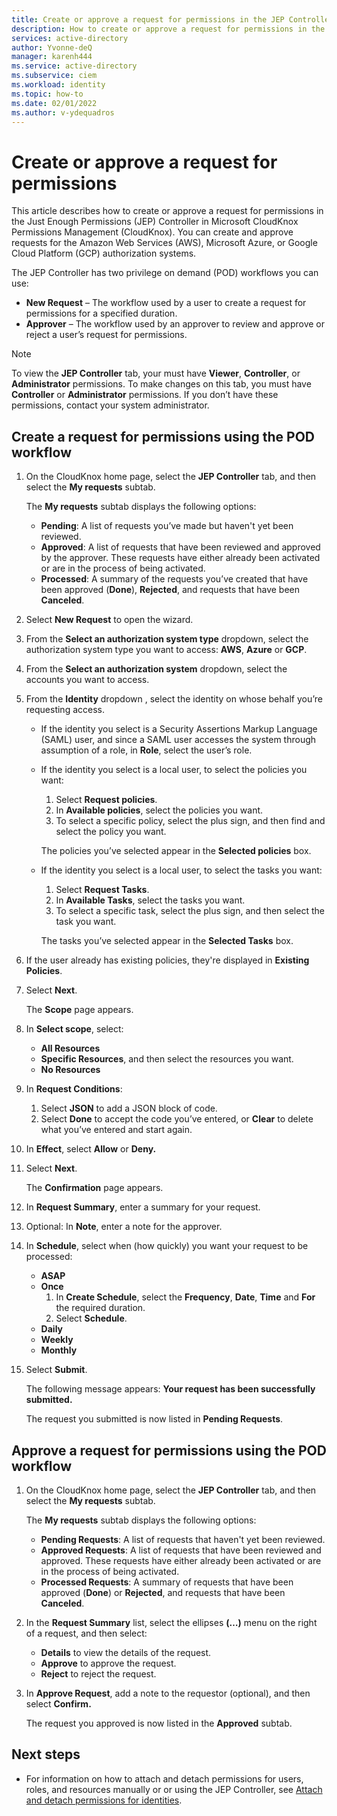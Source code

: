 ```yaml
---
title: Create or approve a request for permissions in the JEP Controller in Microsoft CloudKnox Permissions Management
description: How to create or approve a request for permissions in the JEP Controller.
services: active-directory
author: Yvonne-deQ
manager: karenh444
ms.service: active-directory
ms.subservice: ciem
ms.workload: identity
ms.topic: how-to
ms.date: 02/01/2022
ms.author: v-ydequadros
---
```


# Create or approve a request for permissions

This article describes how to create or approve a request for permissions in the Just Enough Permissions (JEP) Controller in Microsoft CloudKnox Permissions Management (CloudKnox). You can create and approve requests for the Amazon Web Services (AWS), Microsoft Azure, or Google Cloud Platform (GCP) authorization systems.

The JEP Controller has two privilege on demand (POD) workflows you can use:
- **New Request** – The workflow used by a user to create a request for permissions for a specified duration.
- **Approver** – The workflow used by an approver to review and approve or reject a user’s request for permissions.


> [!NOTE]
> To view the **JEP Controller** tab, your must have **Viewer**, **Controller**, or **Administrator** permissions. To make changes on this tab, you must have **Controller** or **Administrator** permissions. If you don’t have these permissions, contact your system administrator.

## Create a request for permissions using the POD workflow

1. On the CloudKnox home page, select the **JEP Controller** tab, and then select the **My requests** subtab.

    The **My requests** subtab displays the following options:
    - **Pending**: A list of requests you’ve made but haven't yet been reviewed.
    - **Approved**: A list of requests that have been reviewed and approved by the approver. These requests have either already been activated or are in the process of being activated.
    - **Processed**: A summary of the requests you’ve created that have been approved (**Done**), **Rejected**, and requests that have been **Canceled**.

1. Select **New Request** to open the wizard.
1. From the **Select an authorization system type** dropdown, select the authorization system type you want to access: **AWS**, **Azure** or **GCP**.
1. From the **Select an authorization system** dropdown, select the accounts you want to access.
1. From the **Identity** dropdown , select the identity on whose behalf you’re requesting access.

    - If the identity you select is a Security Assertions Markup Language (SAML) user, and since a SAML user accesses the system through assumption of a role, in **Role**, select the user’s role.

    - If the identity you select is a local user, to select the policies you want:
        1. Select **Request policies**.
        1. In **Available policies**, select the policies you want.
        1. To select a specific policy, select the plus sign, and then find and select the policy you want.

        The policies you’ve selected appear in the **Selected policies** box.

    - If the identity you select is a local user, to select the tasks you want:
        1. Select **Request Tasks**.
        1. In **Available Tasks**, select the tasks you want.
        1. To select a specific task, select the plus sign, and then select the task you want.

        The tasks you’ve selected appear in the **Selected Tasks** box.

1. If the user already has existing policies, they're displayed in **Existing Policies**.
1. Select **Next**.

    The **Scope** page appears.

1. In **Select scope**, select:
    - **All Resources**
    - **Specific Resources**, and then select the resources you want.
    - **No Resources**
1. In **Request Conditions**:
    1. Select **JSON** to add a JSON block of code.
    1. Select **Done** to accept the code you’ve entered, or **Clear** to delete what you’ve entered and start again.
1. In **Effect**, select **Allow** or **Deny.**
1. Select **Next**.

    The **Confirmation** page appears.

1. In **Request Summary**, enter a summary for your request.
1. Optional: In **Note**, enter a note for the approver.
1. In **Schedule**, select when (how quickly) you want your request to be processed:
    - **ASAP**
    - **Once** 
        1. In **Create Schedule**, select the **Frequency**, **Date**, **Time** and **For** the required duration. 
        1. Select **Schedule**.
    - **Daily**
    - **Weekly**
    - **Monthly**
1. Select **Submit**.

    The following message appears: **Your request has been successfully submitted.**

    The request you submitted is now listed in **Pending Requests**.

## Approve a request for permissions using the POD workflow

1. On the CloudKnox home page, select the **JEP Controller** tab, and then select the **My requests** subtab.

    The **My requests** subtab displays the following options:
    - **Pending Requests**: A list of requests that haven't yet been reviewed.
    - **Approved Requests**: A list of requests that have been reviewed and approved. These requests have either already been activated or are in the process of being activated.
    - **Processed Requests**: A summary of requests that have been approved (**Done**) or **Rejected**, and requests that have been **Canceled**.
1. In the **Request Summary** list, select the ellipses **(…)** menu on the right of a request, and then select:
    - **Details** to view the details of the request.
    - **Approve** to approve the request.
    - **Reject** to reject the request.

1. In **Approve Request**, add a note to the requestor (optional), and then select **Confirm.**

    The request you approved is now listed in the **Approved** subtab.


## Next steps

- For information on how to attach and detach permissions for users, roles, and resources manually or or using the JEP Controller, see [Attach and detach permissions for identities](cloudknox-howto-attach-detach-permissions.md).